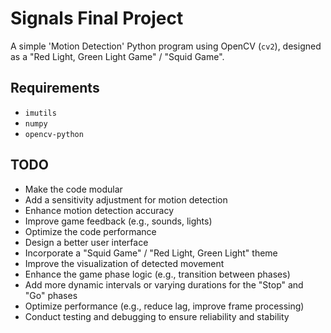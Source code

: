 # Signals Final Project
A simple 'Motion Detection' Python program using OpenCV (`cv2`), designed as a "Red Light, Green Light Game" / "Squid Game".

## Requirements
- `imutils`
- `numpy`
- `opencv-python`

## TODO
- Make the code modular
- Add a sensitivity adjustment for motion detection
- Enhance motion detection accuracy
- Improve game feedback (e.g., sounds, lights)
- Optimize the code performance
- Design a better user interface
- Incorporate a "Squid Game" / "Red Light, Green Light" theme
- Improve the visualization of detected movement
- Enhance the game phase logic (e.g., transition between phases)
- Add more dynamic intervals or varying durations for the "Stop" and "Go" phases
- Optimize performance (e.g., reduce lag, improve frame processing)
- Conduct testing and debugging to ensure reliability and stability
